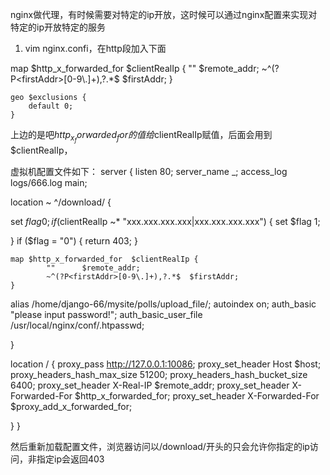 nginx做代理，有时候需要对特定的ip开放，这时候可以通过nginx配置来实现对特定的ip开放特定的服务
1. vim  nginx.confi，在http段加入下面

map $http_x_forwarded_for  $clientRealIp {
        ""      $remote_addr;
        ~^(?P<firstAddr>[0-9\.]+),?.*$  $firstAddr;
}

    geo $exclusions {
        default 0;
    }

上边的是吧$http_x_forwarded_for的值给$clientRealIp赋值，后面会用到$clientRealIp，


虚拟机配置文件如下：
server {
    listen 80;
    server_name _;
    access_log logs/666.log main;

 location ~  ^/download/ {
 
set $flag 0;
if ($clientRealIp ~* "xxx.xxx.xxx.xxx|xxx.xxx.xxx.xxx")
{
set $flag 1;

}
if ($flag = "0") {
    return 403;
}

	map $http_x_forwarded_for  $clientRealIp {
			""      $remote_addr;
			~^(?P<firstAddr>[0-9\.]+),?.*$  $firstAddr;
	}


 alias /home/django-66/mysite/polls/upload_file/;
     autoindex on;
     auth_basic "please input password!";
     auth_basic_user_file  /usr/local/nginx/conf/.htpasswd;

}

   location / {
        proxy_pass  http://127.0.0.1:10086;
        proxy_set_header Host $host;
        proxy_headers_hash_max_size 51200;
        proxy_headers_hash_bucket_size 6400;
        proxy_set_header X-Real-IP  $remote_addr;
        proxy_set_header X-Forwarded-For $http_x_forwarded_for;
        proxy_set_header X-Forwarded-For $proxy_add_x_forwarded_for;

   }
}


然后重新加载配置文件，浏览器访问以/download/开头的只会允许你指定的ip访问，非指定ip会返回403
